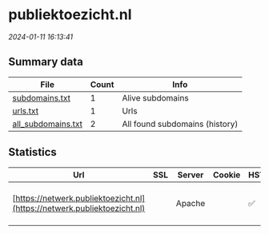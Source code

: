 # publiektoezicht.nl
*2024-01-11 16:13:41*
## Summary data


| File       | Count | Info |
|------------|-------|------|
|[subdomains.txt](/data/publiektoezicht.nl/subdomains.txt)|1|Alive subdomains|
|[urls.txt](/data/publiektoezicht.nl/urls.txt)|1|Urls|
|[all_subdomains.txt](/data/publiektoezicht.nl/all_subdomains.txt)|2|All found subdomains (history)|


## Statistics


| Url | SSL | Server | Cookie | HSTS | CSP | XFO | XXP | RP | Tech |Title |
|------------|-------|------|------|------|------|------|------|------|------|------|
|[https://netwerk.publiektoezicht.nl](https://netwerk.publiektoezicht.nl)| |Apache| |:white_check_mark: |:warning: | :white_check_mark: | :white_check_mark: | :white_check_mark: |Apache HTTP Server HSTS||